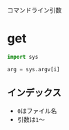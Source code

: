 コマンドライン引数
# get
```python
import sys

arg = sys.argv[i]
```

## インデックス
- ```0```はファイル名
- 引数は```1```～
